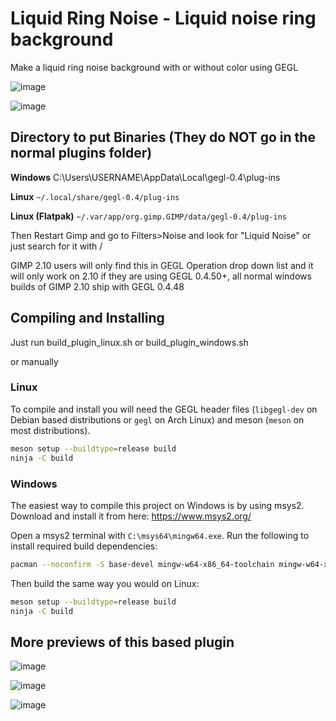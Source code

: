 # Liquid Ring Noise - Liquid noise ring background

Make a liquid ring noise background with or without color using GEGL

![image](https://github.com/user-attachments/assets/d0d190a1-10de-42d3-b71c-518be91fcbd6)

![image](https://github.com/user-attachments/assets/b8da05e2-c0f4-4a0d-98d6-595f4fdad74e)



## Directory to put Binaries (They do NOT go in the normal plugins folder)

**Windows**
C:\Users\USERNAME\AppData\Local\gegl-0.4\plug-ins

**Linux** 
`~/.local/share/gegl-0.4/plug-ins`

**Linux (Flatpak)**
`~/.var/app/org.gimp.GIMP/data/gegl-0.4/plug-ins`


Then Restart Gimp and go to Filters>Noise and look for "Liquid Noise" or just search for it with /

GIMP 2.10 users will only find this in GEGL Operation drop down list and it will only work on 2.10 if they are using GEGL 0.4.50+, all normal windows builds of GIMP 2.10 ship with GEGL 0.4.48

## Compiling and Installing

Just run build_plugin_linux.sh or build_plugin_windows.sh 

or manually

### Linux

To compile and install you will need the GEGL header files (`libgegl-dev` on
Debian based distributions or `gegl` on Arch Linux) and meson (`meson` on
most distributions).

```bash
meson setup --buildtype=release build
ninja -C build

```

### Windows

The easiest way to compile this project on Windows is by using msys2.  Download
and install it from here: https://www.msys2.org/

Open a msys2 terminal with `C:\msys64\mingw64.exe`.  Run the following to
install required build dependencies:

```bash
pacman --noconfirm -S base-devel mingw-w64-x86_64-toolchain mingw-w64-x86_64-meson mingw-w64-x86_64-gegl
```

Then build the same way you would on Linux:

```bash
meson setup --buildtype=release build
ninja -C build
```

## More previews of this based plugin 

![image](https://github.com/user-attachments/assets/fa6562c6-237b-4915-b7f0-f907179e9739)

![image](https://github.com/user-attachments/assets/1f376425-3699-405f-b067-0f9f7e67819f)

![image](https://github.com/user-attachments/assets/a497cfc9-d21f-4e62-b313-76bba30630d4)



